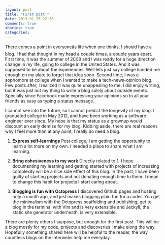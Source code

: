 ```yaml
---
layout: post
title: "First post!"
date: 2013-01-25 22:38
comments: true
sharing: true
categories: 
---
```



There comes a point in everyoneâs life when one thinks, I should have a blog. I had that thought in my head a couple times, a couple years apart. First time, it was the summer of 2008 and I was ready for a huge direction change in my life, going to college in the United States. And it was supposed to be about the experiences. Well lets just say college handed me enough on my plate to forget that idea soon. Second time, I was a sophomore at college when I wanted to make a tech-news-opinion blog. Few posts after, I realized it was quite unappealing to me. I did enjoy writing, but it was just not my thing to write a blog solely about outside events. Specially since Facebook made expressing your opinions so to all your friends as easy as typing a status message.

I cannot see into the future, so I cannot predict the longevity of my blog. I graduated college in May 2012, and have been working as a software engineer ever since. My hope is that my status as a grownup would discount an early demise for my blog. Kidding aside, there are real reasons why I feel more than at any point, I really do need a blog. 

 1. **Express self-learnings** Post college, I am getting the opportunity to learn a lot more on my own. I needed a place to share what I am learning.

<!-- more -->

 2. **Bring cohesiveness to my work** 
Directly related to 1, I hope documenting my learning and getting started with projects of increasing complexity will be a nice side effect of this blog. In the past, I have been guilty of starting projects and not donating enough time to them. I mean to change this habit for projects I start caring about.

 3. **Blogging is fun with Octopress** I discovered Github pages and hosting only a month ago, and just makes blogging plain fun for a coder. You get the minimalism with the Octopress scaffolding and publishing, get to blog in the terminal with Vim and is very extensible and Jeckyll, the static site generator underneath, is very extensible. 

There are plenty others I suppose, but enough for the first post. This will be a blog mostly for my code, projects and discoveries I make along the way. Hopefully something shared here will be helpful to the reader, the way countless blogs on the interwebs help me everyday.


